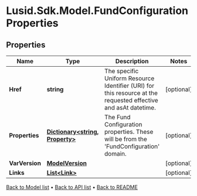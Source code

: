# Lusid.Sdk.Model.FundConfigurationProperties

## Properties

Name | Type | Description | Notes
------------ | ------------- | ------------- | -------------
**Href** | **string** | The specific Uniform Resource Identifier (URI) for this resource at the requested effective and asAt datetime. | [optional] 
**Properties** | [**Dictionary&lt;string, Property&gt;**](Property.md) | The Fund Configuration properties. These will be from the &#39;FundConfiguration&#39; domain. | [optional] 
**VarVersion** | [**ModelVersion**](ModelVersion.md) |  | [optional] 
**Links** | [**List&lt;Link&gt;**](Link.md) |  | [optional] 

[Back to Model list](../README.md#documentation-for-models) &#8226; [Back to API list](../README.md#documentation-for-api-endpoints) &#8226; [Back to README](../README.md)

